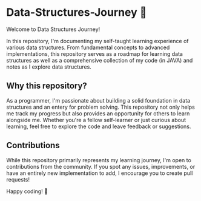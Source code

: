 # Data-Structures-Journey 🚀

Welcome to Data Structures Journey!

In this repository, I'm documenting my self-taught learning experience of various data structures. From fundamental concepts to advanced implementations, this repository serves as a roadmap for learning data structures as well as a comprehensive collection of my code (in JAVA) and notes as I explore data structures.


## Why this repository?

As a programmer, I'm passionate about building a solid foundation in data structures and an entery for problem solving. This repository not only helps me track my progress but also provides an opportunity for others to learn alongside me. Whether you're a fellow self-learner or just curious about learning, feel free to explore the code and leave feedback or suggestions.

## Contributions

While this repository primarily represents my learning journey, I'm open to contributions from the community. If you spot any issues, improvements, or have an entirely new implementation to add, I encourage you to create pull requests!


Happy coding! 🌟
